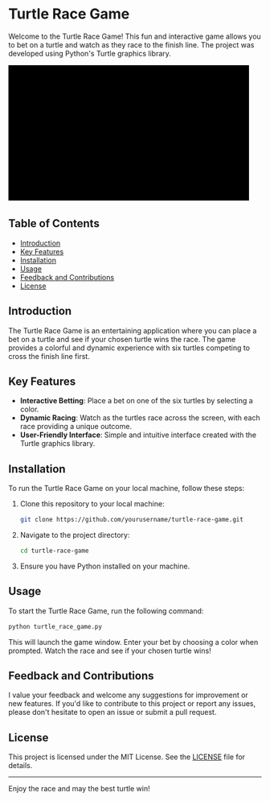# Turtle Race Game

Welcome to the Turtle Race Game! 
This fun and interactive game allows you to bet on a turtle and watch as they race to the finish line.
The project was developed using Python's Turtle graphics library.

![Turtle Race Game Preview](turtle.gif)

## Table of Contents

- [Introduction](#introduction)
- [Key Features](#key-features)
- [Installation](#installation)
- [Usage](#usage)
- [Feedback and Contributions](#feedback-and-contributions)
- [License](#license)

## Introduction

The Turtle Race Game is an entertaining application where you can place a bet on a turtle and see if your chosen turtle wins the race.
The game provides a colorful and dynamic experience with six turtles competing to cross the finish line first.

## Key Features

- **Interactive Betting**: Place a bet on one of the six turtles by selecting a color.
- **Dynamic Racing**: Watch as the turtles race across the screen, with each race providing a unique outcome.
- **User-Friendly Interface**: Simple and intuitive interface created with the Turtle graphics library.

## Installation

To run the Turtle Race Game on your local machine, follow these steps:

1. Clone this repository to your local machine:

    ```bash
    git clone https://github.com/yourusername/turtle-race-game.git
    ```

2. Navigate to the project directory:

    ```bash
    cd turtle-race-game
    ```

3. Ensure you have Python installed on your machine.

## Usage

To start the Turtle Race Game, run the following command:

```bash
python turtle_race_game.py
```

This will launch the game window. Enter your bet by choosing a color when prompted. Watch the race and see if your chosen turtle wins!

## Feedback and Contributions

I value your feedback and welcome any suggestions for improvement or new features. If you'd like to contribute to this project or report any issues, please don't hesitate to open an issue or submit a pull request.

## License

This project is licensed under the MIT License. See the [LICENSE](LICENSE) file for details.

---

Enjoy the race and may the best turtle win!
